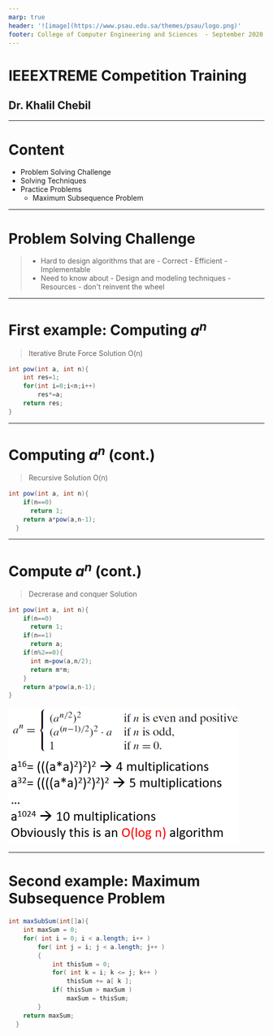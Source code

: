 ```yaml
---
marp: true
header: '![image](https://www.psau.edu.sa/themes/psau/logo.png)'
footer: College of Computer Engineering and Sciences  - September 2020
---
```


 # <!-- fit --> IEEEXTREME Competition Training 

## Dr. Khalil Chebil 
---
# Content
- Problem Solving Challenge
- Solving Techniques
- Practice Problems
    - Maximum Subsequence Problem
---
# Problem Solving Challenge
>- Hard to design algorithms that are 
    - Correct 
    - Efficient 
    - Implementable
>- Need to know about
    - Design and modeling techniques
    - Resources - don't reinvent the wheel

----
# First example: Computing $a^n$ 
>Iterative Brute Force Solution O(n) 
```java
int pow(int a, int n){
    int res=1;
    for(int i=0;i<n;i++)
        res*=a;
    return res;
}
```
----
#  Computing $a^n$ (cont.)
>Recursive Solution O(n) 
```java
int pow(int a, int n){
    if(n==0)
      return 1;
    return a*pow(a,n-1);
  } 
```
----
#  Compute $a^n$ (cont.)
>Decrerase and conquer Solution

```java
int pow(int a, int n){
    if(n==0)
      return 1;
    if(n==1)
      return a;
    if(n%2==0){
      int m=pow(a,n/2);
      return m*m;
    }  
    return a*pow(a,n-1);
}
```
![bg right 90%](./assets/fig1.PNG)

----
# Second example: Maximum Subsequence Problem
```java
int maxSubSum(int[]a){
    int maxSum = 0; 
    for( int i = 0; i < a.length; i++ ) 
        for( int j = i; j < a.length; j++ ) 
        { 
            int thisSum = 0; 
            for( int k = i; k <= j; k++ ) 
                thisSum += a[ k ]; 
            if( thisSum > maxSum )
                maxSum = thisSum; 
        } 
    return maxSum; 
  }
````